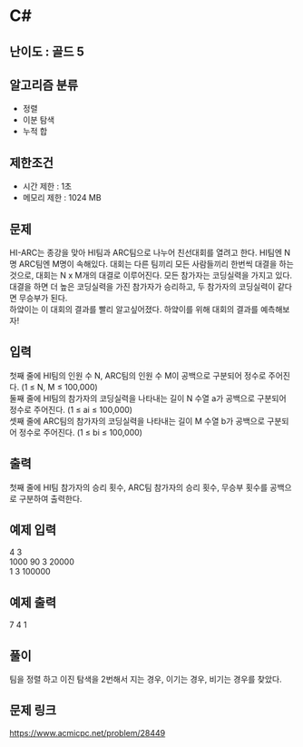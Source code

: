 # C#

## 난이도 : 골드 5

## 알고리즘 분류
  - 정렬
  - 이분 탐색
  - 누적 합

## 제한조건
  - 시간 제한 : 1초
  - 메모리 제한 : 1024 MB

## 문제
HI-ARC는 종강을 맞아 HI팀과 ARC팀으로 나누어 친선대회를 열려고 한다. HI팀엔 N명 ARC팀엔 M명이 속해있다. 대회는 다른 팀끼리 모든 사람들끼리 한번씩 대결을 하는 것으로, 대회는 N x M개의 대결로 이루어진다. 모든 참가자는 코딩실력을 가지고 있다. 대결을 하면 더 높은 코딩실력을 가진 참가자가 승리하고, 두 참가자의 코딩실력이 같다면 무승부가 된다.<br/>
하얔이는 이 대회의 결과를 빨리 알고싶어졌다. 하얔이를 위해 대회의 결과를 예측해보자!<br/>

## 입력
첫째 줄에 HI팀의 인원 수 N, ARC팀의 인원 수 M이 공백으로 구분되어 정수로 주어진다. (1 ≤ N, M ≤ 100,000)<br/>
둘째 줄에 HI팀의 참가자의 코딩실력을 나타내는 길이 N 수열 a가 공백으로 구분되어 정수로 주어진다. (1 ≤ ai ≤ 100,000)<br/>
셋째 줄에 ARC팀의 참가자의 코딩실력을 나타내는 길이 M 수열 b가 공백으로 구분되어 정수로 주어진다. (1 ≤ bi ≤ 100,000)<br/>

## 출력
첫째 줄에 HI팀 참가자의 승리 횟수, ARC팀 참가자의 승리 횟수, 무승부 횟수를 공백으로 구분하여 출력한다.<br/>

## 예제 입력
4 3<br/>
1000 90 3 20000<br/>
1 3 100000<br/>

## 예제 출력
7 4 1<br/>

## 풀이
팀을 정렬 하고 이진 탐색을 2번해서 지는 경우, 이기는 경우, 비기는 경우를 찾았다.<br/>

## 문제 링크
https://www.acmicpc.net/problem/28449